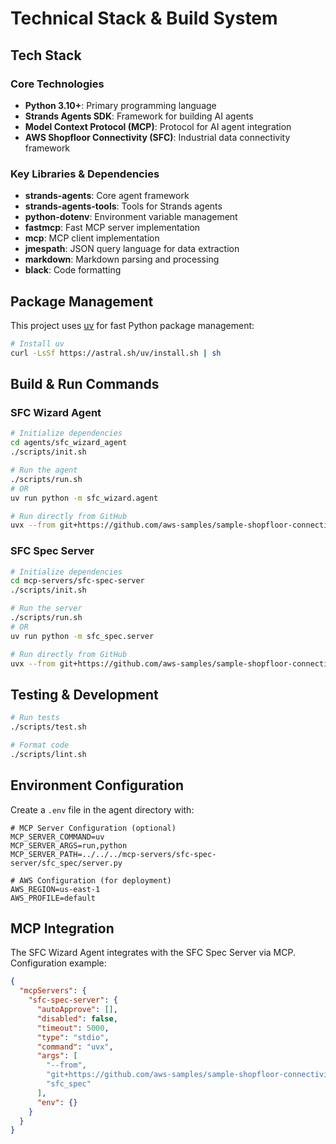 # Technical Stack & Build System

## Tech Stack

### Core Technologies
- **Python 3.10+**: Primary programming language
- **Strands Agents SDK**: Framework for building AI agents
- **Model Context Protocol (MCP)**: Protocol for AI agent integration
- **AWS Shopfloor Connectivity (SFC)**: Industrial data connectivity framework

### Key Libraries & Dependencies
- **strands-agents**: Core agent framework
- **strands-agents-tools**: Tools for Strands agents
- **python-dotenv**: Environment variable management
- **fastmcp**: Fast MCP server implementation
- **mcp**: MCP client implementation
- **jmespath**: JSON query language for data extraction
- **markdown**: Markdown parsing and processing
- **black**: Code formatting

## Package Management

This project uses [uv](https://astral.sh/uv) for fast Python package management:

```bash
# Install uv
curl -LsSf https://astral.sh/uv/install.sh | sh
```

## Build & Run Commands

### SFC Wizard Agent

```bash
# Initialize dependencies
cd agents/sfc_wizard_agent
./scripts/init.sh

# Run the agent
./scripts/run.sh
# OR
uv run python -m sfc_wizard.agent

# Run directly from GitHub
uvx --from git+https://github.com/aws-samples/sample-shopfloor-connectivity-agentic.git#subdirectory=agents/sfc_wizard_agent agent
```

### SFC Spec Server

```bash
# Initialize dependencies
cd mcp-servers/sfc-spec-server
./scripts/init.sh

# Run the server
./scripts/run.sh
# OR
uv run python -m sfc_spec.server

# Run directly from GitHub
uvx --from git+https://github.com/aws-samples/sample-shopfloor-connectivity-agentic.git#subdirectory=mcp-servers/sfc-spec-server sfc_spec
```

## Testing & Development

```bash
# Run tests
./scripts/test.sh

# Format code
./scripts/lint.sh
```

## Environment Configuration

Create a `.env` file in the agent directory with:

```env
# MCP Server Configuration (optional)
MCP_SERVER_COMMAND=uv
MCP_SERVER_ARGS=run,python
MCP_SERVER_PATH=../../../mcp-servers/sfc-spec-server/sfc_spec/server.py

# AWS Configuration (for deployment)
AWS_REGION=us-east-1
AWS_PROFILE=default
```

## MCP Integration

The SFC Wizard Agent integrates with the SFC Spec Server via MCP. Configuration example:

```json
{
  "mcpServers": {
    "sfc-spec-server": {
      "autoApprove": [],
      "disabled": false,
      "timeout": 5000,
      "type": "stdio",
      "command": "uvx",
      "args": [
        "--from",
        "git+https://github.com/aws-samples/sample-shopfloor-connectivity-agentic.git#subdirectory=mcp-servers/sfc-spec-server",
        "sfc_spec"
      ],
      "env": {}
    }
  }
}
```